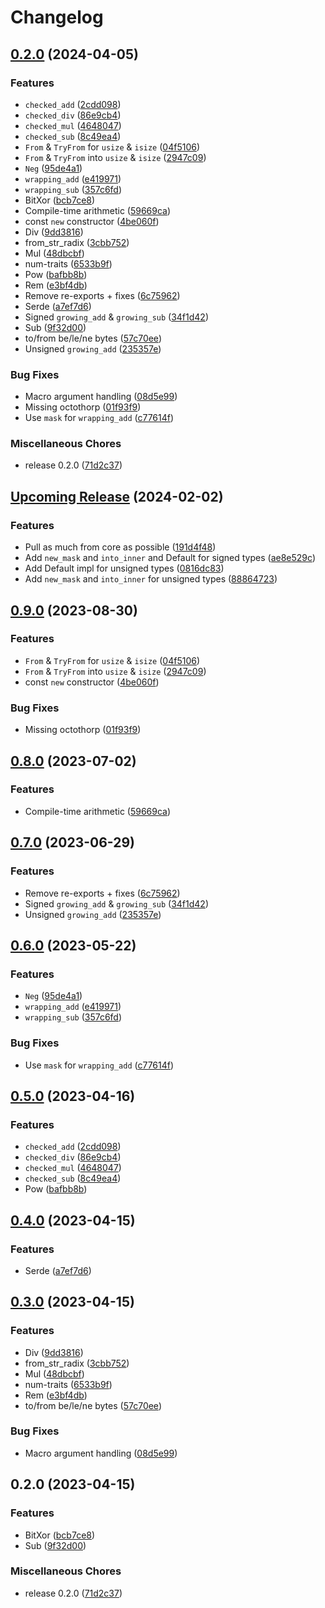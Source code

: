 # Changelog

## [0.2.0](https://github.com/C0D3-M4513R/ux2/compare/ux2-macros-v0.9.0...ux2-macros-v0.2.0) (2024-04-05)


### Features

* `checked_add` ([2cdd098](https://github.com/C0D3-M4513R/ux2/commit/2cdd09836cd699c73cc3d0832b3338b906eebb15))
* `checked_div` ([86e9cb4](https://github.com/C0D3-M4513R/ux2/commit/86e9cb41355fc81a5e5193c7592506082cc77d81))
* `checked_mul` ([4648047](https://github.com/C0D3-M4513R/ux2/commit/4648047b47b85190ea7b07ed74a7604df510e3af))
* `checked_sub` ([8c49ea4](https://github.com/C0D3-M4513R/ux2/commit/8c49ea42c29ed568545eb3310eb0b6428aff048e))
* `From` & `TryFrom` for `usize` & `isize` ([04f5106](https://github.com/C0D3-M4513R/ux2/commit/04f51068f24fa6c00c909e55753b24530f525756))
* `From` & `TryFrom` into `usize` & `isize` ([2947c09](https://github.com/C0D3-M4513R/ux2/commit/2947c09ff152e6fb55347795afe95447951390d4))
* `Neg` ([95de4a1](https://github.com/C0D3-M4513R/ux2/commit/95de4a153776d07fa032fec98f9a4c2c50783d0c))
* `wrapping_add` ([e419971](https://github.com/C0D3-M4513R/ux2/commit/e41997163d4b729edd39b7c0b770dea33ec568ee))
* `wrapping_sub` ([357c6fd](https://github.com/C0D3-M4513R/ux2/commit/357c6fd46740358bb7ac113b28b06ad4e0f16ba0))
* BitXor ([bcb7ce8](https://github.com/C0D3-M4513R/ux2/commit/bcb7ce8fc4e5220e5f4e3c7ffe6e98fd2ec26636))
* Compile-time arithmetic ([59669ca](https://github.com/C0D3-M4513R/ux2/commit/59669ca492904263c738aa47bbc51ad58142b67d))
* const `new` constructor ([4be060f](https://github.com/C0D3-M4513R/ux2/commit/4be060f21d11fee70e867a683680b563a5fbd101))
* Div ([9dd3816](https://github.com/C0D3-M4513R/ux2/commit/9dd3816e97f60b9ae0dde126403617bebf274c61))
* from_str_radix ([3cbb752](https://github.com/C0D3-M4513R/ux2/commit/3cbb75246be5fd8a95ec5f790f73a9ac2a122928))
* Mul ([48dbcbf](https://github.com/C0D3-M4513R/ux2/commit/48dbcbf42e33aedc3490c05fb8273533fb941207))
* num-traits ([6533b9f](https://github.com/C0D3-M4513R/ux2/commit/6533b9f0a9facc4f72005e34620059325cbf086d))
* Pow ([bafbb8b](https://github.com/C0D3-M4513R/ux2/commit/bafbb8b8ab0dcfbc54e98b771806a728c479d067))
* Rem ([e3bf4db](https://github.com/C0D3-M4513R/ux2/commit/e3bf4dba18b793f541267186821e221834e321b6))
* Remove re-exports + fixes ([6c75962](https://github.com/C0D3-M4513R/ux2/commit/6c75962972891e371f86e2998af4ee3109f4d312))
* Serde ([a7ef7d6](https://github.com/C0D3-M4513R/ux2/commit/a7ef7d604684d782970fb7cae7ecb648faf12dc8))
* Signed `growing_add` & `growing_sub` ([34f1d42](https://github.com/C0D3-M4513R/ux2/commit/34f1d42e69d0794f1cf9ae067e39c964e03e7e48))
* Sub ([9f32d00](https://github.com/C0D3-M4513R/ux2/commit/9f32d008d4cf7cf4de04aa85a4e9c911239779c5))
* to/from be/le/ne bytes ([57c70ee](https://github.com/C0D3-M4513R/ux2/commit/57c70ee4eeff87fcff0fdd35579de1712a69e647))
* Unsigned `growing_add` ([235357e](https://github.com/C0D3-M4513R/ux2/commit/235357e1834084df286e7e626d224f03c735c519))


### Bug Fixes

* Macro argument handling ([08d5e99](https://github.com/C0D3-M4513R/ux2/commit/08d5e99a3ce04b67321701a90ecaaa9a3eb5e963))
* Missing octothorp ([01f93f9](https://github.com/C0D3-M4513R/ux2/commit/01f93f9a959b280faf9e41b01c21e053fae53c77))
* Use `mask` for `wrapping_add` ([c77614f](https://github.com/C0D3-M4513R/ux2/commit/c77614f817637a12a1601202a1ce08d00e5cb210))


### Miscellaneous Chores

* release 0.2.0 ([71d2c37](https://github.com/C0D3-M4513R/ux2/commit/71d2c37f842ce3d84fe46272c15ead5cfbd10b0f))

## [Upcoming Release](https://github.com/JonathanWoollett-Light/ux2/compare/ux2-macros-v0.9.0...830fb4867373733b9d61ce17a73f388d2d3836ae) (2024-02-02)


### Features

* Pull as much from core as possible ([191d4f48](https://github.com/JonathanWoollett-Light/ux2/commit/191d4f480c73addc3966be1631955c4a0362647f))
* Add `new_mask` and `into_inner` and Default for signed types ([ae8e529c](https://github.com/JonathanWoollett-Light/ux2/commit/ae8e529c8dc02a0f18be338ca0e2c26fabeec8b4))
* Add Default impl for unsigned types ([0816dc83](https://github.com/JonathanWoollett-Light/ux2/commit/0816dc83cb61a54bb99d5967093fc4180af1c4eb))
* Add `new_mask` and `into_inner` for unsigned types ([88864723](https://github.com/JonathanWoollett-Light/ux2/commit/8886472305f3227586112e3a380b7121be5645aa))

## [0.9.0](https://github.com/JonathanWoollett-Light/ux2/compare/ux2-macros-v0.8.0...ux2-macros-v0.9.0) (2023-08-30)


### Features

* `From` & `TryFrom` for `usize` & `isize` ([04f5106](https://github.com/JonathanWoollett-Light/ux2/commit/04f51068f24fa6c00c909e55753b24530f525756))
* `From` & `TryFrom` into `usize` & `isize` ([2947c09](https://github.com/JonathanWoollett-Light/ux2/commit/2947c09ff152e6fb55347795afe95447951390d4))
* const `new` constructor ([4be060f](https://github.com/JonathanWoollett-Light/ux2/commit/4be060f21d11fee70e867a683680b563a5fbd101))


### Bug Fixes

* Missing octothorp ([01f93f9](https://github.com/JonathanWoollett-Light/ux2/commit/01f93f9a959b280faf9e41b01c21e053fae53c77))

## [0.8.0](https://github.com/JonathanWoollett-Light/ux2/compare/ux2-macros-v0.7.0...ux2-macros-v0.8.0) (2023-07-02)


### Features

* Compile-time arithmetic ([59669ca](https://github.com/JonathanWoollett-Light/ux2/commit/59669ca492904263c738aa47bbc51ad58142b67d))

## [0.7.0](https://github.com/JonathanWoollett-Light/ux2/compare/ux2-macros-v0.6.0...ux2-macros-v0.7.0) (2023-06-29)


### Features

* Remove re-exports + fixes ([6c75962](https://github.com/JonathanWoollett-Light/ux2/commit/6c75962972891e371f86e2998af4ee3109f4d312))
* Signed `growing_add` & `growing_sub` ([34f1d42](https://github.com/JonathanWoollett-Light/ux2/commit/34f1d42e69d0794f1cf9ae067e39c964e03e7e48))
* Unsigned `growing_add` ([235357e](https://github.com/JonathanWoollett-Light/ux2/commit/235357e1834084df286e7e626d224f03c735c519))

## [0.6.0](https://github.com/JonathanWoollett-Light/ux2/compare/ux2-macros-v0.5.0...ux2-macros-v0.6.0) (2023-05-22)


### Features

* `Neg` ([95de4a1](https://github.com/JonathanWoollett-Light/ux2/commit/95de4a153776d07fa032fec98f9a4c2c50783d0c))
* `wrapping_add` ([e419971](https://github.com/JonathanWoollett-Light/ux2/commit/e41997163d4b729edd39b7c0b770dea33ec568ee))
* `wrapping_sub` ([357c6fd](https://github.com/JonathanWoollett-Light/ux2/commit/357c6fd46740358bb7ac113b28b06ad4e0f16ba0))


### Bug Fixes

* Use `mask` for `wrapping_add` ([c77614f](https://github.com/JonathanWoollett-Light/ux2/commit/c77614f817637a12a1601202a1ce08d00e5cb210))

## [0.5.0](https://github.com/JonathanWoollett-Light/ux2/compare/ux2-macros-v0.4.0...ux2-macros-v0.5.0) (2023-04-16)


### Features

* `checked_add` ([2cdd098](https://github.com/JonathanWoollett-Light/ux2/commit/2cdd09836cd699c73cc3d0832b3338b906eebb15))
* `checked_div` ([86e9cb4](https://github.com/JonathanWoollett-Light/ux2/commit/86e9cb41355fc81a5e5193c7592506082cc77d81))
* `checked_mul` ([4648047](https://github.com/JonathanWoollett-Light/ux2/commit/4648047b47b85190ea7b07ed74a7604df510e3af))
* `checked_sub` ([8c49ea4](https://github.com/JonathanWoollett-Light/ux2/commit/8c49ea42c29ed568545eb3310eb0b6428aff048e))
* Pow ([bafbb8b](https://github.com/JonathanWoollett-Light/ux2/commit/bafbb8b8ab0dcfbc54e98b771806a728c479d067))

## [0.4.0](https://github.com/JonathanWoollett-Light/ux2/compare/ux2-macros-v0.3.0...ux2-macros-v0.4.0) (2023-04-15)


### Features

* Serde ([a7ef7d6](https://github.com/JonathanWoollett-Light/ux2/commit/a7ef7d604684d782970fb7cae7ecb648faf12dc8))

## [0.3.0](https://github.com/JonathanWoollett-Light/ux2/compare/ux2-macros-v0.2.0...ux2-macros-v0.3.0) (2023-04-15)


### Features

* Div ([9dd3816](https://github.com/JonathanWoollett-Light/ux2/commit/9dd3816e97f60b9ae0dde126403617bebf274c61))
* from_str_radix ([3cbb752](https://github.com/JonathanWoollett-Light/ux2/commit/3cbb75246be5fd8a95ec5f790f73a9ac2a122928))
* Mul ([48dbcbf](https://github.com/JonathanWoollett-Light/ux2/commit/48dbcbf42e33aedc3490c05fb8273533fb941207))
* num-traits ([6533b9f](https://github.com/JonathanWoollett-Light/ux2/commit/6533b9f0a9facc4f72005e34620059325cbf086d))
* Rem ([e3bf4db](https://github.com/JonathanWoollett-Light/ux2/commit/e3bf4dba18b793f541267186821e221834e321b6))
* to/from be/le/ne bytes ([57c70ee](https://github.com/JonathanWoollett-Light/ux2/commit/57c70ee4eeff87fcff0fdd35579de1712a69e647))


### Bug Fixes

* Macro argument handling ([08d5e99](https://github.com/JonathanWoollett-Light/ux2/commit/08d5e99a3ce04b67321701a90ecaaa9a3eb5e963))

## 0.2.0 (2023-04-15)


### Features

* BitXor ([bcb7ce8](https://github.com/JonathanWoollett-Light/ux2/commit/bcb7ce8fc4e5220e5f4e3c7ffe6e98fd2ec26636))
* Sub ([9f32d00](https://github.com/JonathanWoollett-Light/ux2/commit/9f32d008d4cf7cf4de04aa85a4e9c911239779c5))


### Miscellaneous Chores

* release 0.2.0 ([71d2c37](https://github.com/JonathanWoollett-Light/ux2/commit/71d2c37f842ce3d84fe46272c15ead5cfbd10b0f))
